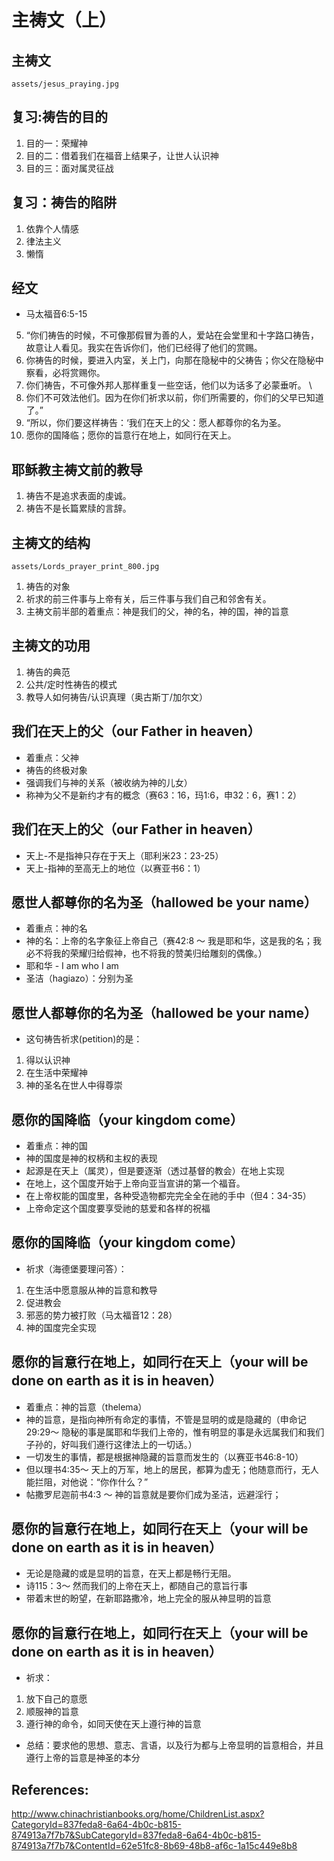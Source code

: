 # 主祷文（上）

## 主祷文
`assets/jesus_praying.jpg`

## 复习:祷告的目的
1. 目的一：荣耀神
2. 目的二：借着我们在福音上结果子，让世人认识神
3. 目的三：面对属灵征战

## 复习：祷告的陷阱
1. 依靠个人情感
2. 律法主义
3. 懒惰

## 经文
- 马太福音6:5-15
5. “你们祷告的时候，不可像那假冒为善的人，爱站在会堂里和十字路口祷告，故意让人看见。我实在告诉你们，他们已经得了他们的赏赐。 
6. 你祷告的时候，要进入内室，关上门，向那在隐秘中的父祷告；你父在隐秘中察看，必将赏赐你。 
7. 你们祷告，不可像外邦人那样重复一些空话，他们以为话多了必蒙垂听。 \
8. 你们不可效法他们。因为在你们祈求以前，你们所需要的，你们的父早已知道了。”
9. “所以，你们要这样祷告：‘我们在天上的父：愿人都尊你的名为圣。
10. 愿你的国降临；愿你的旨意行在地上，如同行在天上。

## 耶稣教主祷文前的教导
1. 祷告不是追求表面的虔诚。
2. 祷告不是长篇累牍的言辞。

## 主祷文的结构
`assets/Lords_prayer_print_800.jpg`
1. 祷告的对象
2. 祈求的前三件事与上帝有关，后三件事与我们自己和邻舍有关。
3. 主祷文前半部的着重点：神是我们的父，神的名，神的国，神的旨意

## 主祷文的功用
1. 祷告的典范
2. 公共/定时性祷告的模式
3. 教导人如何祷告/认识真理（奥古斯丁/加尔文）

## 我们在天上的父（our Father in heaven）
- 着重点：父神
- 祷告的终极对象
- 强调我们与神的关系（被收纳为神的儿女）
- 称神为父不是新约才有的概念（赛63：16，玛1:6，申32：6，赛1：2）

## 我们在天上的父（our Father in heaven）
- 天上-不是指神只存在于天上（耶利米23：23-25）
- 天上-指神的至高无上的地位（以赛亚书6：1）


## 愿世人都尊你的名为圣（hallowed be your name）
- 着重点：神的名
- 神的名：上帝的名字象征上帝自己（赛42:8 ～ 我是耶和华，这是我的名；我必不将我的荣耀归给假神，也不将我的赞美归给雕刻的偶像。）
- 耶和华 - I am who I am
- 圣洁（hagiazo）：分别为圣

## 愿世人都尊你的名为圣（hallowed be your name）
- 这句祷告祈求(petition)的是：
1. 得以认识神
2. 在生活中荣耀神
3. 神的圣名在世人中得尊崇

## 愿你的国降临（your kingdom come）
- 着重点：神的国
- 神的国度是神的权柄和主权的表现
- 起源是在天上（属灵），但是要逐渐（透过基督的教会）在地上实现
- 在地上，这个国度开始于上帝向亚当宣讲的第一个福音。
- 在上帝权能的国度里，各种受造物都完完全全在祂的手中（但4：34-35）
- 上帝命定这个国度要享受祂的慈爱和各样的祝福

## 愿你的国降临（your kingdom come）
- 祈求（海德堡要理问答）：
1. 在生活中愿意服从神的旨意和教导
2. 促进教会
3. 邪恶的势力被打败（马太福音12：28）
4. 神的国度完全实现

## 愿你的旨意行在地上，如同行在天上（your will be done on earth as it is in heaven）
- 着重点：神的旨意（thelema）
- 神的旨意，是指向神所有命定的事情，不管是显明的或是隐藏的（申命记29:29～ 隐秘的事是属耶和华我们上帝的，惟有明显的事是永远属我们和我们子孙的，好叫我们遵行这律法上的一切话。）
- 一切发生的事情，都是根据神隐藏的旨意而发生的（以赛亚书46:8-10）
- 但以理书4:35～ 天上的万军，地上的居民，都算为虚无；他随意而行，无人能拦阻，对他说：“你作什么？”
- 帖撒罗尼迦前书4:3 ～ 神的旨意就是要你们成为圣洁，远避淫行；

## 愿你的旨意行在地上，如同行在天上（your will be done on earth as it is in heaven）
- 无论是隐藏的或是显明的旨意，在天上都是畅行无阻。
- 诗115：3～ 然而我们的上帝在天上，都随自己的意旨行事
- 带着末世的盼望，在新耶路撒冷，地上完全的服从神显明的旨意

## 愿你的旨意行在地上，如同行在天上（your will be done on earth as it is in heaven）
- 祈求：
1. 放下自己的意愿
2. 顺服神的旨意
3. 遵行神的命令，如同天使在天上遵行神的旨意
- 总结：要求他的思想、意志、言语，以及行为都与上帝显明的旨意相合，并且遵行上帝的旨意是神圣的本分

## References:
http://www.chinachristianbooks.org/home/ChildrenList.aspx?CategoryId=837feda8-6a64-4b0c-b815-874913a7f7b7&SubCategoryId=837feda8-6a64-4b0c-b815-874913a7f7b7&ContentId=62e51fc8-8b69-48b8-af6c-1a15c449e8b8